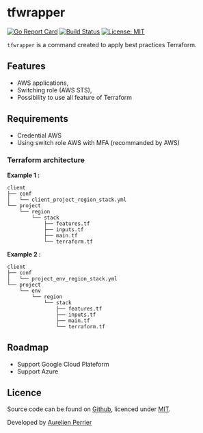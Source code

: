 # tfwrapper

[![Go Report Card](https://goreportcard.com/badge/github.com/perriea/tfwrapper)](https://goreportcard.com/report/github.com/perriea/tfwrapper) [![Build Status](https://travis-ci.org/perriea/tfwrapper.svg?branch=master)](https://travis-ci.org/perriea/tfwrapper) [![License: MIT](https://img.shields.io/badge/License-MIT-yellow.svg)](https://opensource.org/licenses/MIT)

`tfwrapper` is a command created to apply best practices Terraform.

## Features

* AWS applications,
* Switching role (AWS STS),
* Possibility to use all feature of Terraform

## Requirements

* Credential AWS
* Using switch role AWS with MFA (recommanded by AWS)

### Terraform architecture

**Example 1 :**
```
client
├── conf
│   └── client_project_region_stack.yml
└── project
    └── region
        └── stack
            ├── features.tf
            ├── inputs.tf
            ├── main.tf
            └── terraform.tf
```

**Example 2 :**
```
client
├── conf
│   └── project_env_region_stack.yml
└── project
    └── env
        └── region
            └── stack
                ├── features.tf
                ├── inputs.tf
                ├── main.tf
                └── terraform.tf
```

## Roadmap

* Support Google Cloud Plateform
* Support Azure

## Licence

Source code can be found on [Github](https://github.com/georgeOsdDev/markdown-edit), licenced under [MIT](http://opensource.org/licenses/mit-license.php).

Developed by [Aurelien Perrier](http://about.me/perriea)